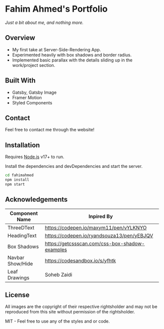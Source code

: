 # Fahim Ahmed's Portfolio

 _Just a bit about me, and nothing more._

## Overview

- My first take at Server-Side-Rendering App.
- Experimented heavily with box shadows and border radius.
- Implemented basic parallax with the details sliding up in the work/project section.

## Built With
- Gatsby, Gatsby Image
- Framer Motion
- Styled Components


## Contact

Feel free to contact me through the website!

## Installation

Requires [Node.js](https://nodejs.org/) v17+ to run.

Install the dependencies and devDependencies and start the server.

```sh
cd fahimahmed
npm install
npm start
```

## Acknowledgements

| Component Name | Inpired By |
| ------ | ------ |
| ThreeDText | https://codepen.io/maxym11/pen/vYLKNYO |
| HeadingText | https://codepen.io/ryandsouza13/pen/yEBJQV |
| Box Shadows | https://getcssscan.com/css-box-shadow-examples |
| Navbar Show/Hide | https://codesandbox.io/s/yfhtk |
| Leaf Drawings | Soheb Zaidi |


## License

All images are the copyright of their respective rightsholder and may not be reproduced from this site without permission of the rightsholder.

MIT - Feel free to use any of the styles and or code. 

